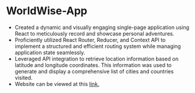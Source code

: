 # WorldWise-App

- Created a dynamic and visually engaging single-page application using React to meticulously record and showcase personal adventures.
- Proficiently utilized React Router, Reducer, and Context API to implement a structured and efficient routing system while managing application state seamlessly.
- Leveraged API integration to retrieve location information based on latitude and longitude coordinates. This information was used to generate and display a comprehensive list of cities and countries visited.
- Website can be viewed at this [link.](https://sampath-vinayakh.github.io/worldwise-app/#/)
